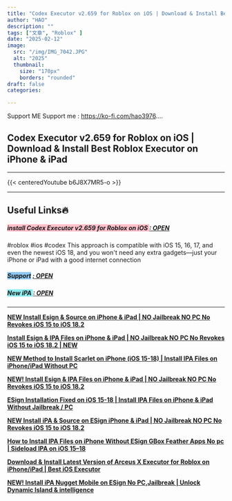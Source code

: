 ```yaml
---
title: "Codex Executor v2.659 for Roblox on iOS | Download & Install Best Roblox Executor on iPhone & iPad"
author: "HAO"
description: ""
tags: ["文章", "Roblox" ]
date: "2025-02-12"
image:
  src: "/img/IMG_7042.JPG"
  alt: "2025"
  thumbnail:
    size: "170px"
    borders: "rounded"
draft: false
categories:

---
```


Support ME 
Support me : https://ko-fi.com/hao3976....
<!--more-->

## **Codex Executor v2.659 for Roblox on iOS | Download & Install Best Roblox Executor on iPhone & iPad**

---
{{< centeredYoutube b6J8X7MR5-o >}}

---

## **Useful Links🔥**

##### **<font style="background: pink"> install Codex Executor v2.659 for Roblox on iOS </font>** **[  : OPEN](https://www.mediafire.com/file/imvmwyqhu16ymi7/Codex_2.659.473.ipa/file?dkey=5qawdb4h3vm&r=504)**

#roblox #ios #codex 
This approach is compatible with iOS 15, 16, 17, and even the newest iOS 18, and you won't need any extra gadgets—just your iPhone or iPad with a good internet connection

##### **<and font style="background: #8dc7f0 "> Support</font>** **[  : OPEN](https://ko-fi.com/hao3976)**

##### **<and font style="background: #8dedf0 "> New iPA </font>** **[  : OPEN](https://www.patreon.com/hao8?utm_medium=unknown&utm_source=join_link&utm_campaign=creatorshare_creator&utm_content=copyLink)**

---

**[NEW Install Esign & Source on iPhone & iPad | NO Jailbreak NO PC No Revokes iOS 15 to iOS 18.2](https://youtu.be/6v36u9J26ZA)**

**[Install Esign & IPA Files on iPhone & iPad | NO Jailbreak NO PC No Revokes iOS 15 to iOS 18.2 | NEW](https://youtu.be/ygGUh-kUyd0)**

**[NEW Method to Install Scarlet on iPhone (iOS 15-18) | Install IPA Files on iPhone/iPad Without PC](https://youtu.be/jKOxTGtw5Io)**

**[NEW! Install Esign & IPA Files on iPhone & iPad | NO Jailbreak NO PC No Revokes iOS 15 to iOS 18.2](https://youtu.be/CifAaIlf8J0)**

**[ESign Installation Fixed on iOS 15-18 | Install IPA Files on iPhone & iPad Without Jailbreak / PC](https://youtu.be/QHFRzVgpCsQ)**

**[NEW Install iPA & Source on ESign iPhone & iPad | NO Jailbreak NO PC No Revokes iOS 15 to iOS 18.2](https://youtu.be/8zuNH1s0FcM)**

**[How to Install IPA Files on iPhone Without ESign GBox Feather Apps No pc | Sideload IPA on iOS 15–18](https://youtu.be/fXHU9EDGykw)**

**[Download & Install Latest Version of Arceus X Executor for Roblox on iPhone/iPad | Best iOS Executor](https://youtu.be/B97c2iFOmjY)**

**[NEW! Install iPA Nugget Mobile on ESign No PC,Jailbreak | Unlock Dynamic Island & intelligence](https://youtu.be/NG-mlEVlh1g)**